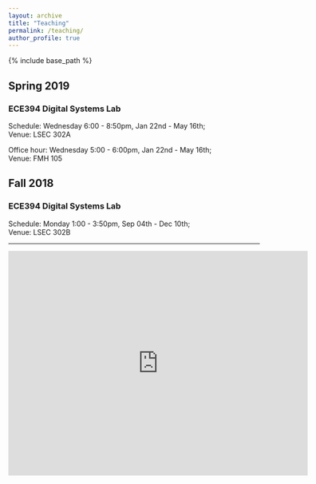```yaml
---
layout: archive
title: "Teaching"
permalink: /teaching/
author_profile: true
---
```


{% include base_path %}

## Spring 2019
### ECE394 Digital Systems Lab

Schedule: Wednesday 6:00 - 8:50pm, Jan 22nd - May 16th;<br/>
Venue: LSEC 302A

Office hour: Wednesday 5:00 - 6:00pm, Jan 22nd - May 16th;<br/>
Venue: FMH 105

## Fall 2018
### ECE394 Digital Systems Lab

Schedule: Monday 1:00 - 3:50pm, Sep 04th - Dec 10th;<br/>
Venue: LSEC 302B

---

<div>
	<iframe src="https://calendar.google.com/calendar/embed?title=Calender&amp;height=300&amp;wkst=2&amp;bgcolor=%23ffffff&amp;src=njit.edu_ghtq7q178tvrr0i0v4g9e1jfek%40group.calendar.google.com&amp;color=%23853104&amp;ctz=America%2FNew_York" style="border-width:0" width="600" height="450" frameborder="0" scrolling="no"></iframe>
</div>
